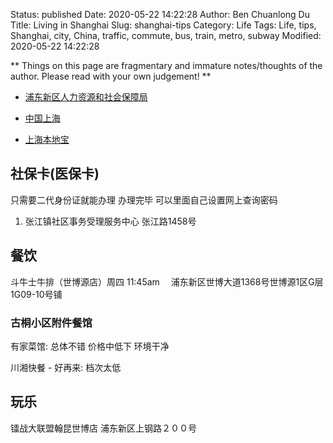 Status: published
Date: 2020-05-22 14:22:28
Author: Ben Chuanlong Du
Title: Living in Shanghai
Slug: shanghai-tips
Category: Life
Tags: Life, tips, Shanghai, city, China, traffic, commute, bus, train, metro, subway
Modified: 2020-05-22 14:22:28

**
Things on this page are
fragmentary and immature notes/thoughts of the author.
Please read with your own judgement!
**

- [浦东新区人力资源和社会保障局](http://www.pudong.gov.cn/website/html/pdrbj/portal/index/index.htm)

- [中国上海](http://www.shanghai.gov.cn/)

- [上海本地宝](http://sh.bendibao.com/)

## 社保卡(医保卡)

只需要二代身份证就能办理
办理完毕 可以里面自己设置网上查询密码

1. 张江镇社区事务受理服务中心
    张江路1458号

## 餐饮
斗牛士牛排（世博源店）周四 11:45am　 浦东新区世博大道1368号世博源1区G层1G09-10号铺

### 古桐小区附件餐馆

有家菜馆: 总体不错 价格中低下 环境干净

川湘快餐 - 好再来: 档次太低

## 玩乐

镭战大联盟翰昆世博店 浦东新区上钢路２００号
